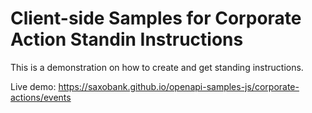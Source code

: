 # Client-side Samples for Corporate Action Standin Instructions

This is a demonstration on how to create and get standing instructions.

Live demo: https://saxobank.github.io/openapi-samples-js/corporate-actions/events
